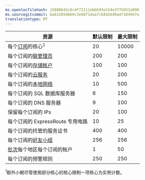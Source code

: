 ```yaml
---
ms.openlocfilehash: 15880b43c8c4f72111ebbb93e154e3f7b932a990
ms.sourcegitcommit: bab1265d669c3e6871daa7cb8a5640a47104947a
translationtype: MT
---
```

资源|默认限制|最大限制
---|---|---
每个[订阅](http://msdn.microsoft.com/library/azure/hh531793.aspx)的核心<sup>1</sup>|20|10000
每个订阅的[联管理员](http://msdn.microsoft.com/library/azure/gg456328.aspx)|200|200
每个订阅的[存储帐户](storage-create-storage-account.md)|100|100
每个订阅的[云服务](cloud-services-what-is.md)|20|200
每个订阅的[本地网络](http://msdn.microsoft.com/library/jj157100.aspx)|10|500
每个订阅的 SQL 数据库服务器|6|150
每个订阅的 DNS 服务器|9|100
保留每个订阅的 IPs|20|100
每个订阅的 ExpressRoute 专用电路|10|25
每个订阅的托管的服务证书|400|400
每个订阅的[好友小组](../virtual-network/virtual-networks-migrate-to-regional-vnet.md)|256|256
[批次](http://azure.microsoft.com/services/batch/)每个地区每个订阅的帐户|1|50
每个订阅的预警规则|250|250

<sup>1</sup>额外小朝尽管使用部分核心的核心限制一项核心为实例计数。 
